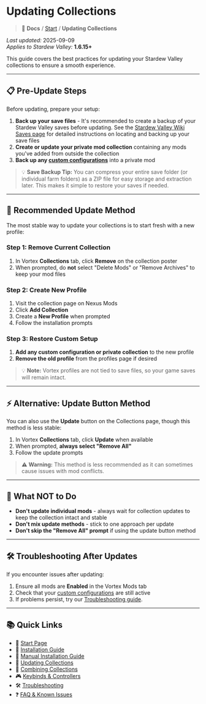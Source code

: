 # Updating Collections

> 📂 **Docs** / [Start](/start.md) / **Updating Collections**

*Last updated:* 2025-09-09  
*Applies to Stardew Valley:* **1.6.15+**

This guide covers the best practices for updating your Stardew Valley collections to ensure a smooth experience.

---

## 📋 Pre-Update Steps

Before updating, prepare your setup:

1. **Back up your save files** - It's recommended to create a backup of your Stardew Valley saves before updating. See the [Stardew Valley Wiki Saves page](https://www.stardewvalleywiki.com/Saves) for detailed instructions on locating and backing up your save files
2. **Create or update your private mod collection** containing any mods you've added from outside the collection
3. **Back up any [custom configurations](/faq-and-known-issues.md#updating-can-overwrite-or-delete-custom-configs)** into a private mod

> 💡 **Save Backup Tip:** You can compress your entire save folder (or individual farm folders) as a ZIP file for easy storage and extraction later. This makes it simple to restore your saves if needed.

---

## 🔄 Recommended Update Method

The most stable way to update your collections is to start fresh with a new profile:

### Step 1: Remove Current Collection
1. In Vortex **Collections** tab, click **Remove** on the collection poster
2. When prompted, do **not** select "Delete Mods" or "Remove Archives" to keep your mod files

### Step 2: Create New Profile
1. Visit the collection page on Nexus Mods
2. Click **Add Collection**
3. Create a **New Profile** when prompted
4. Follow the installation prompts

### Step 3: Restore Custom Setup
1. **Add any custom configuration or private collection** to the new profile
2. **Remove the old profile** from the profiles page if desired

> 💡 **Note:** Vortex profiles are not tied to save files, so your game saves will remain intact.

---

## ⚡ Alternative: Update Button Method

You can also use the **Update** button on the Collections page, though this method is less stable:

1. In Vortex **Collections** tab, click **Update** when available
2. When prompted, **always select "Remove All"**
3. Follow the update prompts

> ⚠️ **Warning:** This method is less recommended as it can sometimes cause issues with mod conflicts.

---

## 🚫 What NOT to Do

- **Don't update individual mods** - always wait for collection updates to keep the collection intact and stable
- **Don't mix update methods** - stick to one approach per update
- **Don't skip the "Remove All" prompt** if using the update button method

---

## 🛠️ Troubleshooting After Updates

If you encounter issues after updating:

1. Ensure all mods are **Enabled** in the Vortex Mods tab
2. Check that your [custom configurations](/faq-and-known-issues.md#updating-can-overwrite-or-delete-custom-configs) are still active
3. If problems persist, try our [Troubleshooting guide](/troubleshooting.md).

---

## 📚 Quick Links

- 🌾 [Start Page](/start.md)  
- 🚀 [Installation Guide](/install.md)  
- 🧩 [Manual Installation Guide](/manual-install.md)  
- 🔄 [Updating Collections](/updating.md)  
- 🔀 [Combining Collections](/combining.md)  
- 🎮 [Keybinds & Controllers](/keybinds.md)  
- 🛠️ [Troubleshooting](/troubleshooting.md)  
- ❓ [FAQ & Known Issues](/faq-and-known-issues.md)  
